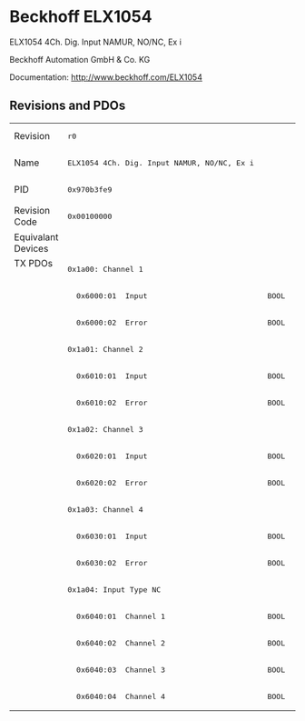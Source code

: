 # Beckhoff ELX1054

ELX1054 4Ch. Dig. Input NAMUR, NO/NC, Ex i

Beckhoff Automation GmbH & Co. KG

Documentation: <a href="http://www.beckhoff.com/ELX1054">http://www.beckhoff.com/ELX1054</a>

## Revisions and PDOs
<table>
<tr >
<td class="first">Revision</td>
<td ><pre>r0</pre></td>
</tr>
<tr >
<td class="first">Name</td>
<td ><pre>ELX1054 4Ch. Dig. Input NAMUR, NO/NC, Ex i</pre></td>
</tr>
<tr >
<td class="first">PID</td>
<td ><pre>0x970b3fe9</pre></td>
</tr>
<tr >
<td class="first">Revision Code</td>
<td ><pre>0x00100000</pre></td>
</tr>
<tr >
<td class="first">Equivalant Devices</td>
<td ></td>
</tr>
<tr class="txpdo pdosection">
<td class="first" rowspan=17 valign=top>TX PDOs</td>
<td><pre>0x1a00: Channel 1</pre></td>
<td></td>
</tr>
<tr class="txpdo">
<td ><pre>  0x6000:01  Input                           BOOL</pre></td>
</tr>
<tr class="txpdo">
<td ><pre>  0x6000:02  Error                           BOOL</pre></td>
</tr>
<tr class="txpdo pdosection">
<td ><pre>0x1a01: Channel 2</pre></td>
</tr>
<tr class="txpdo">
<td ><pre>  0x6010:01  Input                           BOOL</pre></td>
</tr>
<tr class="txpdo">
<td ><pre>  0x6010:02  Error                           BOOL</pre></td>
</tr>
<tr class="txpdo pdosection">
<td ><pre>0x1a02: Channel 3</pre></td>
</tr>
<tr class="txpdo">
<td ><pre>  0x6020:01  Input                           BOOL</pre></td>
</tr>
<tr class="txpdo">
<td ><pre>  0x6020:02  Error                           BOOL</pre></td>
</tr>
<tr class="txpdo pdosection">
<td ><pre>0x1a03: Channel 4</pre></td>
</tr>
<tr class="txpdo">
<td ><pre>  0x6030:01  Input                           BOOL</pre></td>
</tr>
<tr class="txpdo">
<td ><pre>  0x6030:02  Error                           BOOL</pre></td>
</tr>
<tr class="txpdo pdosection">
<td ><pre>0x1a04: Input Type NC</pre></td>
</tr>
<tr class="txpdo">
<td ><pre>  0x6040:01  Channel 1                       BOOL</pre></td>
</tr>
<tr class="txpdo">
<td ><pre>  0x6040:02  Channel 2                       BOOL</pre></td>
</tr>
<tr class="txpdo">
<td ><pre>  0x6040:03  Channel 3                       BOOL</pre></td>
</tr>
<tr class="txpdo">
<td ><pre>  0x6040:04  Channel 4                       BOOL</pre></td>
</tr>
</table>
